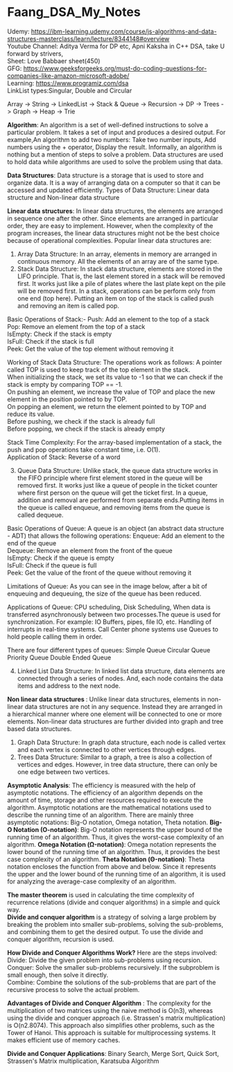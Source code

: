 # Faang_DSA_My_Notes
Udemy: https://ibm-learning.udemy.com/course/js-algorithms-and-data-structures-masterclass/learn/lecture/8344148#overview </br>
Youtube Channel: Aditya Verma for DP etc, Apni Kaksha in C++ DSA, take U forward by strivers, </br>
Sheet: Love Babbaer sheet(450) </br>
GFG: https://www.geeksforgeeks.org/must-do-coding-questions-for-companies-like-amazon-microsoft-adobe/ </br>
Learning: https://www.programiz.com/dsa </br>
LinkList types:Singular, Double and Circular </br>

Array -> String -> LinkedList -> Stack & Queue -> Recursion -> DP -> Trees -> Graph -> Heap -> Trie </br>

<b>Algorithm</b>: An algorithm is a set of well-defined instructions to solve a particular problem. It takes a set of input and produces a desired output. For example,An algorithm to add two numbers: Take two number inputs, Add numbers using the + operator, Display the result. Informally, an algorithm is nothing but a mention of steps to solve a problem.  Data structures are used to hold data while algorithms are used to solve the problem using that data.</br>

<b>Data Structures</b>: Data structure is a storage that is used to store and organize data. It is a way of arranging data on a computer so that it can be accessed and updated efficiently. Types of Data Structure: Linear data structure and Non-linear data structure</br>

<b>Linear data structures</b>: In linear data structures, the elements are arranged in sequence one after the other. Since elements are arranged in particular order, they are easy to implement. However, when the complexity of the program increases, the linear data structures might not be the best choice because of operational complexities. Popular linear data structures are: </br>
1. Array Data Structure: In an array, elements in memory are arranged in continuous memory. All the elements of an array are of the same type. </br>
2. Stack Data Structure: In stack data structure, elements are stored in the LIFO principle. That is, the last element stored in a stack will be removed first. It works just like a pile of plates where the last plate kept on the pile will be removed first. In a stack, operations can be perform only from one end (top here). Putting an item on top of the stack is called push and removing an item is called pop.</br> 

Basic Operations of Stack:- Push: Add an element to the top of a stack</br>
Pop: Remove an element from the top of a stack</br>
IsEmpty: Check if the stack is empty</br>
IsFull: Check if the stack is full</br>
Peek: Get the value of the top element without removing it</br>

Working of Stack Data Structure:  The operations work as follows:
A pointer called TOP is used to keep track of the top element in the stack. </br>
When initializing the stack, we set its value to -1 so that we can check if the stack is empty by comparing TOP == -1. </br>
On pushing an element, we increase the value of TOP and place the new element in the position pointed to by TOP. </br>
On popping an element, we return the element pointed to by TOP and reduce its value. </br>
Before pushing, we check if the stack is already full </br>
Before popping, we check if the stack is already empty </br>

Stack Time Complexity: For the array-based implementation of a stack, the push and pop operations take constant time, i.e. O(1). </br>
Application of Stack: Reverse of a word</br>

3. Queue Data Structure: Unlike stack, the queue data structure works in the FIFO principle where first element stored in the queue will be removed first. It works just like a queue of people in the ticket counter where first person on the queue will get the ticket first. In a queue, addition and removal are performed from separate ends.Putting items in the queue is called enqueue, and removing items from the queue is called dequeue.</br>

Basic Operations of Queue: A queue is an object (an abstract data structure - ADT) that allows the following operations:
Enqueue: Add an element to the end of the queue <br/>
Dequeue: Remove an element from the front of the queue <br/>
IsEmpty: Check if the queue is empty <br/>
IsFull: Check if the queue is full <br/>
Peek: Get the value of the front of the queue without removing it <br/>

Limitations of Queue: As you can see in the image below, after a bit of enqueuing and dequeuing, the size of the queue has been reduced. <br/>

Applications of Queue: CPU scheduling, Disk Scheduling, When data is transferred asynchronously between two processes.The queue is used for synchronization. For example: IO Buffers, pipes, file IO, etc. Handling of interrupts in real-time systems. Call Center phone systems use Queues to hold people calling them in order. <br/>

There are four different types of queues:
Simple Queue
Circular Queue
Priority Queue
Double Ended Queue

4. Linked List Data Structure: In linked list data structure, data elements are connected through a series of nodes. And, each node contains the data items and address to the next node. </br>

<b>Non linear data structures </b>: Unlike linear data structures, elements in non-linear data structures are not in any sequence. Instead they are arranged in a hierarchical manner where one element will be connected to one or more elements. Non-linear data structures are further divided into graph and tree based data structures. </br>
1. Graph Data Structure: In graph data structure, each node is called vertex and each vertex is connected to other vertices through edges. </br>
2. Trees Data Structure: Similar to a graph, a tree is also a collection of vertices and edges. However, in tree data structure, there can only be one edge between two vertices. </br>

<b>Asymptotic Analysis</b>: The efficiency is measured with the help of asymptotic notations. The efficiency of an algorithm depends on the amount of time, storage and other resources required to execute the algorithm. Asymptotic notations are the mathematical notations used to describe the running time of an algorithm. There are mainly three asymptotic notations: Big-O notation, Omega notation, Theta notation. </b>
<b>Big-O Notation (O-notation)</b>: Big-O notation represents the upper bound of the running time of an algorithm. Thus, it gives the worst-case complexity of an algorithm. </b>
<b>Omega Notation (Ω-notation)</b>: Omega notation represents the lower bound of the running time of an algorithm. Thus, it provides the best case complexity of an algorithm. </b>
<b>Theta Notation (Θ-notation)</b>: Theta notation encloses the function from above and below. Since it represents the upper and the lower bound of the running time of an algorithm, it is used for analyzing the average-case complexity of an algorithm. </br>

<b>The master theorem</b> is used in calculating the time complexity of recurrence relations (divide and conquer algorithms) in a simple and quick way. </br>
<b>Divide and conquer algorithm</b> is a strategy of solving a large problem by breaking the problem into smaller sub-problems, solving the sub-problems, and
combining them to get the desired output. To use the divide and conquer algorithm, recursion is used. </br>

<b>How Divide and Conquer Algorithms Work?</b> Here are the steps involved: </br>
Divide: Divide the given problem into sub-problems using recursion. </br>
Conquer: Solve the smaller sub-problems recursively. If the subproblem is small enough, then solve it directly. </br>
Combine: Combine the solutions of the sub-problems that are part of the recursive process to solve the actual problem. </br>

<b>Advantages of Divide and Conquer Algorithm </b>: The complexity for the multiplication of two matrices using the naive method is O(n3), whereas using the divide and conquer approach (i.e. Strassen's matrix multiplication) is O(n2.8074). This approach also simplifies other problems, such as the Tower of Hanoi. This approach is suitable for multiprocessing systems. It makes efficient use of memory caches.  </br>

<b>Divide and Conquer Applications</b>:
Binary Search,
Merge Sort,
Quick Sort,
Strassen's Matrix multiplication,
Karatsuba Algorithm </br>
